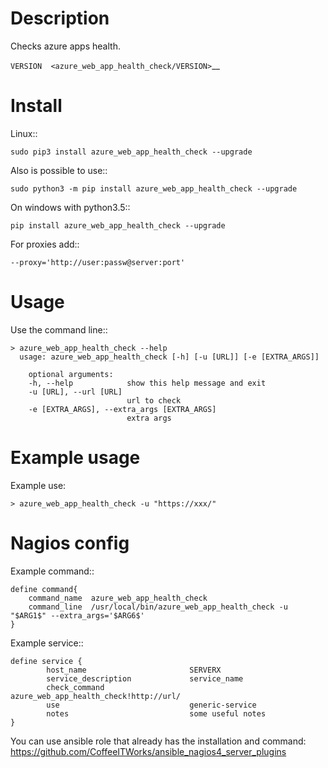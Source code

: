 Description
===========

Checks azure apps health.

`VERSION  <azure_web_app_health_check/VERSION>`__

Install
=======

Linux::

    sudo pip3 install azure_web_app_health_check --upgrade

Also is possible to use::

    sudo python3 -m pip install azure_web_app_health_check --upgrade

On windows with python3.5::

    pip install azure_web_app_health_check --upgrade

For proxies add::

    --proxy='http://user:passw@server:port'

Usage
=====

Use the command line::

    > azure_web_app_health_check --help
      usage: azure_web_app_health_check [-h] [-u [URL]] [-e [EXTRA_ARGS]]

        optional arguments:
        -h, --help            show this help message and exit
        -u [URL], --url [URL]
                              url to check 		
        -e [EXTRA_ARGS], --extra_args [EXTRA_ARGS]
                              extra args


Example usage
=============

Example use:

    > azure_web_app_health_check -u "https://xxx/"


Nagios config
=============

Example command::

    define command{
        command_name  azure_web_app_health_check
        command_line  /usr/local/bin/azure_web_app_health_check -u "$ARG1$" --extra_args='$ARG6$'
    }

Example service::

    define service {
            host_name                       SERVERX
            service_description             service_name
            check_command                   azure_web_app_health_check!http://url/
            use				                generic-service
            notes                           some useful notes
    }

You can use ansible role that already has the installation and command: https://github.com/CoffeeITWorks/ansible_nagios4_server_plugins


